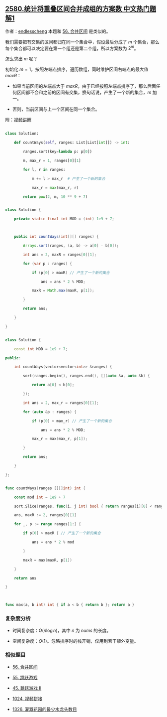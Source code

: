 ## [2580.统计将重叠区间合并成组的方案数 中文热门题解1](https://leetcode.cn/problems/count-ways-to-group-overlapping-ranges/solutions/100000/tiao-yue-you-xi-bian-xing-by-endlesschen-hatn)

作者：[endlesscheng](https://leetcode.cn/u/endlesscheng)
本题和 [56. 合并区间](https://leetcode.cn/problems/merge-intervals/) 是类似的。

我们需要把有交集的区间都归在同一个集合中，假设最后分成了 $m$ 个集合，那么每个集合都可以决定要在第一个组还是第二个组，所以方案数为 $2^m$。

怎么求出 $m$ 呢？

初始化 $m=1$。按照左端点排序，遍历数组，同时维护区间右端点的最大值 $\textit{maxR}$：

- 如果当前区间的左端点大于 $\textit{maxR}$，由于已经按照左端点排序了，那么后面任何区间都不会和之前的区间有交集，换句话说，产生了一个新的集合，$m$ 加一。
- 否则，当前区间与上一个区间在同一个集合。

附：[视频讲解](https://www.bilibili.com/video/BV1dY4y1C77x/)

```py [sol1-Python3]
class Solution:
    def countWays(self, ranges: List[List[int]]) -> int:
        ranges.sort(key=lambda p: p[0])
        m, max_r = 1, ranges[0][1]
        for l, r in ranges:
            m += l > max_r  # 产生了一个新的集合
            max_r = max(max_r, r)
        return pow(2, m, 10 ** 9 + 7)
```

```java [sol1-Java]
class Solution {
    private static final int MOD = (int) 1e9 + 7;

    public int countWays(int[][] ranges) {
        Arrays.sort(ranges, (a, b) -> a[0] - b[0]);
        int ans = 2, maxR = ranges[0][1];
        for (var p : ranges) {
            if (p[0] > maxR) // 产生了一个新的集合
                ans = ans * 2 % MOD;
            maxR = Math.max(maxR, p[1]);
        }
        return ans;
    }
}
```

```cpp [sol1-C++]
class Solution {
    const int MOD = 1e9 + 7;
public:
    int countWays(vector<vector<int>> &ranges) {
        sort(ranges.begin(), ranges.end(), [](auto &a, auto &b) {
            return a[0] < b[0];
        });
        int ans = 2, max_r = ranges[0][1];
        for (auto &p : ranges) {
            if (p[0] > max_r) // 产生了一个新的集合
                ans = ans * 2 % MOD;
            max_r = max(max_r, p[1]);
        }
        return ans;
    }
};
```

```go [sol1-Go]
func countWays(ranges [][]int) int {
	const mod int = 1e9 + 7
	sort.Slice(ranges, func(i, j int) bool { return ranges[i][0] < ranges[j][0] })
	ans, maxR := 2, ranges[0][1]
	for _, p := range ranges[1:] {
		if p[0] > maxR { // 产生了一个新的集合
			ans = ans * 2 % mod
		}
		maxR = max(maxR, p[1])
	}
	return ans
}

func max(a, b int) int { if a < b { return b }; return a }
```

### 复杂度分析

- 时间复杂度：$O(n\log n)$，其中 $n$ 为 $\textit{nums}$ 的长度。
- 空间复杂度：$O(1)$。忽略排序时的栈开销，仅用到若干额外变量。

### 相似题目

- [56. 合并区间](https://leetcode.cn/problems/merge-intervals/)
- [55. 跳跃游戏](https://leetcode.cn/problems/jump-game/)
- [45. 跳跃游戏 II](https://leetcode.cn/problems/jump-game-ii/)
- [1024. 视频拼接](https://leetcode.cn/problems/video-stitching/)
- [1326. 灌溉花园的最少水龙头数目](https://leetcode.cn/problems/minimum-number-of-taps-to-open-to-water-a-garden/)
